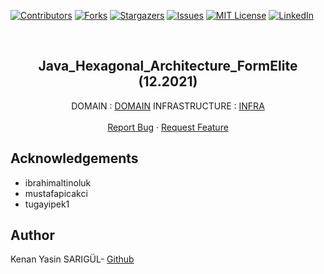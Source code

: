 [![Contributors][contributors-shield]][contributors-url]
[![Forks][forks-shield]][forks-url]
[![Stargazers][stars-shield]][stars-url]
[![Issues][issues-shield]][issues-url]
[![MIT License][license-shield]][license-url]
[![LinkedIn][linkedin-shield]][linkedin-url]

<br>

<p align="center">
  <h2 align="center"> Java_Hexagonal_Architecture_FormElite
 (12.2021)</h2>
  <p align="center">
    DOMAIN : <a href="https://github.com/kenanyasinsarigul/Java_Hexagonal_Architecture_FormElite/tree/main/domain">DOMAIN</a>
    INFRASTRUCTURE : <a href="https://github.com/kenanyasinsarigul/Java_Hexagonal_Architecture_FormElite/tree/main/infra">INFRA</a>
    <br />
    <br />
    <a href="https://github.com/kenanyasinsarigul/Java_Hexagonal_Architecture_FormElite/issues">Report Bug</a>
    ·
    <a href="https://github.com/kenanyasinsarigul/Java_Hexagonal_Architecture_FormElite/issues">Request Feature</a>
  </p>
</p>


## Acknowledgements

- ibrahimaltinoluk
- mustafapicakci
- tugayipek1

## Author
Kenan Yasin SARIGÜL- <a href="https://github.com/kenanyasinsarigul/">Github</a>

[contributors-shield]: https://img.shields.io/github/contributors/kenanyasinsarigul/Java_Hexagonal_Architecture_FormElite.svg?style=for-the-badge
[contributors-url]: https://github.com/kenanyasinsarigul/Java_Hexagonal_Architecture_FormElite/graphs/contributors
[forks-shield]: https://img.shields.io/github/forks/kenanyasinsarigul/Java_Hexagonal_Architecture_FormElite.svg?style=for-the-badge
[forks-url]: https://github.com/kenanyasinsarigul/Java_Hexagonal_Architecture_FormElite/network/members
[stars-shield]: https://img.shields.io/github/stars/kenanyasinsarigul/Java_Hexagonal_Architecture_FormElite.svg?style=for-the-badge
[stars-url]: https://github.com/kenanyasinsarigul/Java_Hexagonal_Architecture_FormElite/stargazers
[issues-shield]: https://img.shields.io/github/issues/kenanyasinsarigul/Java_Hexagonal_Architecture_FormElite.svg?style=for-the-badge
[issues-url]: https://github.com/kenanyasinsarigul/Java_Hexagonal_Architecture_FormElite/issues
[license-shield]: https://img.shields.io/github/license/kenanyasinsarigul/Java_Hexagonal_Architecture_FormElite.svg?style=for-the-badge
[license-url]: https://github.com/kenanyasinsarigul/Java_Hexagonal_Architecture_FormElite/blob/master/LICENSE.txt
[linkedin-shield]: https://img.shields.io/badge/-LinkedIn-black.svg?style=for-the-badge&logo=linkedin&colorB=555
[linkedin-url]: https://www.linkedin.com/in/kenan-yasin-sar%C4%B1g%C3%BCl-155379188/

